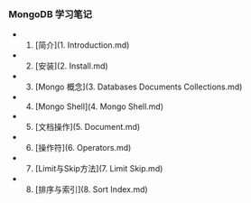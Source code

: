 ### MongoDB 学习笔记

+ 1. [简介](1. Introduction.md)
+ 2. [安装](2. Install.md)
+ 3. [Mongo 概念](3. Databases Documents Collections.md)
+ 4. [Mongo Shell](4. Mongo Shell.md)
+ 5. [文档操作](5. Document.md)
+ 6. [操作符](6. Operators.md)
+ 7. [Limit与Skip方法](7. Limit Skip.md)
+ 8. [排序与索引](8. Sort Index.md)
